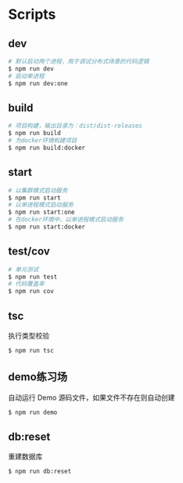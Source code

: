 # Scripts

## dev

``` bash
# 默认启动两个进程，用于调试分布式场景的代码逻辑
$ npm run dev
# 启动单进程
$ npm run dev:one
```

## build

``` bash
# 项目构建，输出目录为：dist/dist-releases
$ npm run build
# 为docker环境构建项目
$ npm run build:docker
```

## start

``` bash
# 以集群模式启动服务
$ npm run start
# 以单进程模式启动服务
$ npm run start:one
# 在docker环境中，以单进程模式启动服务
$ npm run start:docker
```

## test/cov

``` bash
# 单元测试
$ npm run test
# 代码覆盖率
$ npm run cov
```

## tsc

执行类型校验

``` bash
$ npm run tsc
```

## demo练习场

自动运行 Demo 源码文件，如果文件不存在则自动创建

``` bash
$ npm run demo
```

## db:reset

重建数据库

``` bash
$ npm run db:reset
```
